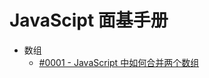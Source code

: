 # JavaScipt 面基手册

+ 数组
  - [#0001 - JavaScript 中如何合并两个数组](https://github.com/lijiredback/front-end-interview-handbook/blob/master/solutions/javascript/array/%230001.md)
